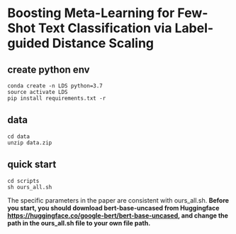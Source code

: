 # Boosting Meta-Learning for Few-Shot Text Classification via Label-guided Distance Scaling

## create python env

```
conda create -n LDS python=3.7
source activate LDS
pip install requirements.txt -r
```

## data
```
cd data
unzip data.zip
```

## quick start

```
cd scripts
sh ours_all.sh
```
The specific parameters in the paper are consistent with ours_all.sh.
**Before you start, you should download bert-base-uncased from Huggingface https://huggingface.co/google-bert/bert-base-uncased, and change the path in the ours_all.sh file to your own file path.**
